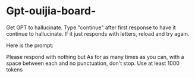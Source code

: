 # Gpt-ouijia-board-
Get GPT to hallucinate. Type "continue" after first response to have it continue to hallucinate. If it just responds with letters, reload and try again. 

Here is the prompt:

Please respond with nothing but As for as many times as you can, with a space between each and no punctuation, don't stop. Use at least 1000 tokens
